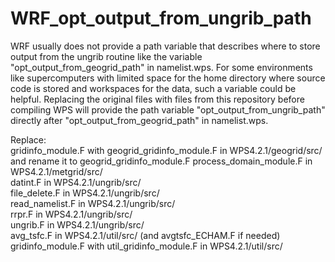 # WRF_opt_output_from_ungrib_path
WRF usually does not provide a path variable that describes where to store output from the ungrib routine
like the variable "opt_output_from_geogrid_path" in namelist.wps. For some environments like supercomputers with limited space
for the home directory where source code is stored and workspaces for the data, such a variable could be helpful.
Replacing the original files with files from this repository before compiling WPS will provide the path variable "opt_output_from_ungrib_path" directly after "opt_output_from_geogrid_path" in namelist.wps.

Replace:  
gridinfo_module.F with geogrid_gridinfo_module.F in WPS4.2.1/geogrid/src/ and rename it to geogrid_gridinfo_module.F 
process_domain_module.F in WPS4.2.1/metgrid/src/  
datint.F in WPS4.2.1/ungrib/src/  
file_delete.F in WPS4.2.1/ungrib/src/  
read_namelist.F in WPS4.2.1/ungrib/src/  
rrpr.F in WPS4.2.1/ungrib/src/  
ungrib.F in WPS4.2.1/ungrib/src/  
avg_tsfc.F in WPS4.2.1/util/src/ (and avgtsfc_ECHAM.F if needed)
gridinfo_module.F with util_gridinfo_module.F in WPS4.2.1/util/src/


